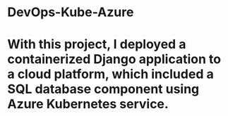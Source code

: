 # DevOps-Kube-Azure
# With this project, I deployed a containerized Django application to a cloud platform, which included a SQL database component using Azure Kubernetes service.
